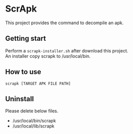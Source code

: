 # ScrApk

This project provides the command to decompile an apk.

## Getting start

Perform a `scrapk-installer.sh` after download this project.<br>
An installer copy scrapk to /usr/local/bin.

## How to use

```
scrapk [TARGET APK FILE PATH]
```

## Uninstall

Please delete below files.

* /usr/local/bin/scrapk
* /usr/local/lib/scrapk
